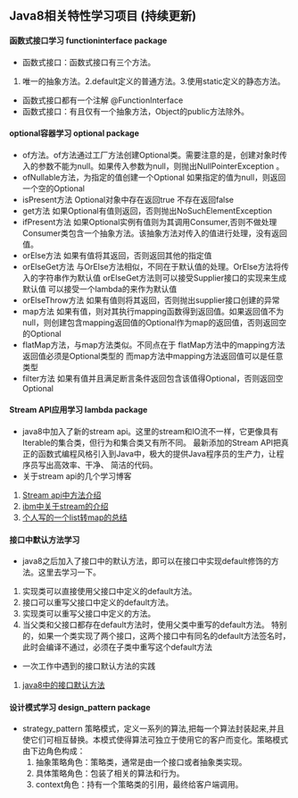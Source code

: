 ## Java8相关特性学习项目 (持续更新)

#### 函数式接口学习 functioninterface package

- 函数式接口：函数式接口有三个方法。                                 
 1. 唯一的抽象方法。2.default定义的普通方法。3.使用static定义的静态方法。
- 函数式接口都有一个注解 @FunctionInterface
- 函数式接口：有且仅有一个抽象方法，Object的public方法除外。

#### optional容器学习 optional package 

- of方法。of方法通过工厂方法创建Optional类。需要注意的是，创建对象时传入的参数不能为null。如果传入参数为null，则抛出NullPointerException 。
- ofNullable方法，为指定的值创建一个Optional 如果指定的值为null，则返回一个空的Optional
- isPresent方法 Optional对象中存在返回true 不存在返回false
- get方法 如果Optional有值则返回，否则抛出NoSuchElementException
- ifPresent方法 如果Optional实例有值则为其调用Consumer,否则不做处理
 Consumer类包含一个抽象方法。该抽象方法对传入的值进行处理，没有返回值。
- orElse方法 如果有值将其返回，否则返回其他的指定值
- orElseGet方法 与OrElse方法相似，不同在于默认值的处理。OrElse方法将传入的字符串作为默认值 orElseGet方法则可以接受Supplier接口的实现来生成默认值 可以接受一个lambda的来作为默认值
- orElseThrow方法 如果有值则将其返回，否则抛出supplier接口创建的异常
- map方法 如果有值，则对其执行mapping函数得到返回值。如果返回值不为null，则创建包含mapping返回值的Optional作为map的返回值，否则返回空的Optional
- flatMap方法，与map方法类似。不同点在于 flatMap方法中的mapping方法返回值必须是Optional类型的 而map方法中mapping方法返回值可以是任意类型
- filter方法 如果有值并且满足断言条件返回包含该值得Optional，否则返回空Optional

#### Stream API应用学习 lambda package 

- java8中加入了新的stream api。这里的stream和IO流不一样，它更像具有Iterable的集合类，但行为和集合类又有所不同。
最新添加的Stream API把真正的函数式编程风格引入到Java中，极大的提供Java程序员的生产力，让程序员写出高效率、干净、
简洁的代码。
- 关于stream api的几个学习博客
1. [Stream api中方法介绍](https://blog.csdn.net/sun_promise/article/details/51480257)
2. [ibm中关于stream的介绍](https://www.ibm.com/developerworks/cn/java/j-lo-java8streamapi/)
3. [个人写的一个list转map的总结](https://zhanglijun1217.github.io/blog/2018/08/12/Java8%E4%B8%ADlist%E8%BD%ACmap%E6%96%B9%E6%B3%95%E6%80%BB%E7%BB%93/#more)

#### 接口中默认方法学习
- java8之后加入了接口中的默认方法，即可以在接口中实现default修饰的方法。这里去学习一下。
1. 实现类可以直接使用父接口中定义的default方法。
2. 接口可以重写父接口中定义的default方法。
3. 实现类可以重写父接口中定义的方法。
4. 当父类和父接口都存在default方法时，使用父类中重写的default方法。
特别的，如果一个类实现了两个接口，这两个接口中有同名的default方法签名时，此时会编译不通过，必须在子类中重写这个default方法
- 一次工作中遇到的接口默认方法的实践
1. [java8中的接口默认方法](https://zhanglijun1217.github.io/blog/2018/10/10/java8%E5%A2%9E%E5%8A%A0%E7%9A%84%E6%8E%A5%E5%8F%A3%E4%B8%AD%E9%BB%98%E8%AE%A4%E6%96%B9%E6%B3%95/)

#### 设计模式学习 design_pattern package

- strategy_pattern 策略模式，定义一系列的算法,把每一个算法封装起来,并且使它们可相互替换。本模式使得算法可独立于使用它的客户而变化。策略模式由下边角色构成：
    1. 抽象策略角色：策略类，通常是由一个接口或者抽象类实现。
    2. 具体策略角色：包装了相关的算法和行为。
    3. context角色：持有一个策略类的引用，最终给客户端调用。